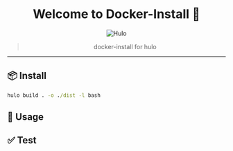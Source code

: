 <h1 align="center">Welcome to Docker-Install 👋</h1>
<center>

![Hulo](https://img.shields.io/badge/Hulo-%238866E9.svg?logoColor=white&style=for-the-badge)

> docker-install for hulo
</center>

---

## 📦 Install
```cmd
hulo build . -o ./dist -l bash
```

## 🚀 Usage
<!-- description -->

## ✅ Test
<!-- description -->